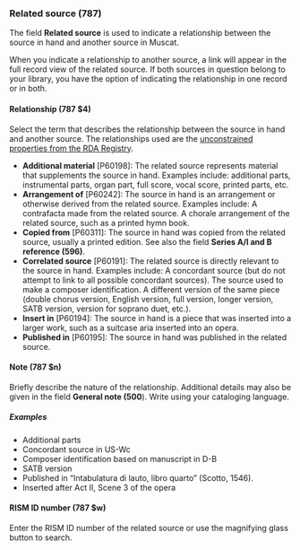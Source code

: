 ### Related source (787)

The field **Related source** is used to indicate a relationship between the source in hand and another source in Muscat.

When you indicate a relationship to another source, a link will appear in the full record view of the related source. If
both sources in question belong to your library, you have the option of indicating the relationship in one record or in
both.

#### Relationship (787 $4)  

Select the term that describes the relationship between the source in hand and another source. The relationships used
are the [unconstrained properties from the RDA Registry](http://www.rdaregistry.info/Elements/u/%20).

- **Additional material** [P60198]: The related source represents material that supplements the source in hand. Examples
  include: additional parts, instrumental parts, organ part, full score, vocal score, printed parts, etc.
- **Arrangement of** [P60242]: The source in hand is an arrangement or otherwise derived from the related source.
  Examples include: A contrafacta made from the related source. A chorale arrangement of the related source, such as a
  printed hymn book.
- **Copied from** [P60311]: The source in hand was copied from the related source, usually a printed edition. See also
  the field **Series A/I and B reference (596)**.
- **Correlated source** [P60191]: The related source is directly relevant to the source in hand. Examples include: A
  concordant source (but do not attempt to link to all possible concordant sources). The source used to make a composer
  identification. A different version of the same piece (double chorus version, English version, full version, longer
  version, SATB version, version for soprano duet, etc.).
- **Insert in** [P60194]: The source in hand is a piece that was inserted into a larger work, such as a suitcase aria
  inserted into an opera.
- **Published in** [P60195]: The source in hand was published in the related source.

#### Note (787 $n)  

Briefly describe the nature of the relationship. Additional details may also be given in the field **General note (500**). Write using your cataloging language.

##### Examples

- Additional parts
- Concordant source in US-Wc
- Composer identification based on manuscript in D-B
- SATB version
- Published in “Intabulatura di lauto, libro quarto” (Scotto, 1546).
- Inserted after Act II, Scene 3 of the opera

#### RISM ID number (787 $w)  

Enter the RISM ID number of the related source or use the magnifying glass button to search.
